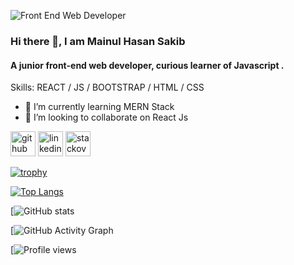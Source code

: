 ![Front End Web Developer](https://i.ibb.co/s3Wyjyq/MAINUL-HASAN-SAKIB-1.png)


### Hi there 👋, I am Mainul Hasan Sakib
#### A junior front-end web developer, curious learner of Javascript .



Skills: REACT / JS / BOOTSTRAP / HTML / CSS

- 🌱 I’m currently learning MERN Stack 
- 👯 I’m looking to collaborate on React Js 


[<img src='https://cdn.jsdelivr.net/npm/simple-icons@3.0.1/icons/github.svg' alt='github' height='40'>](https://github.com/mainulHasanSakib)  [<img src='https://cdn.jsdelivr.net/npm/simple-icons@3.0.1/icons/linkedin.svg' alt='linkedin' height='40'>](https://www.linkedin.com/in/mainul-hasan-sakib-327b9221a/)  [<img src='https://cdn.jsdelivr.net/npm/simple-icons@3.0.1/icons/stackoverflow.svg' alt='stackoverflow' height='40'>](https://stackoverflow.com/users/17427811)  

[![trophy](https://github-profile-trophy.vercel.app/?username=mainulHasanSakib)](https://github.com/ryo-ma/github-profile-trophy)

[![Top Langs](https://github-readme-stats.vercel.app/api/top-langs/?username=mainulHasanSakib)](https://github.com/anuraghazra/github-readme-stats)

[![GitHub stats](https://github-readme-stats.vercel.app/api?username=mainulHasanSakib&show_icons=true)  

[![GitHub Activity Graph](https://activity-graph.herokuapp.com/graph?username=mainulHasanSakib)  

[![Profile views](https://gpvc.arturio.dev/mainulHasanSakib)  
